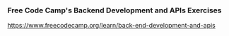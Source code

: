 ### Free Code Camp's Backend Development and APIs Exercises
https://www.freecodecamp.org/learn/back-end-development-and-apis
